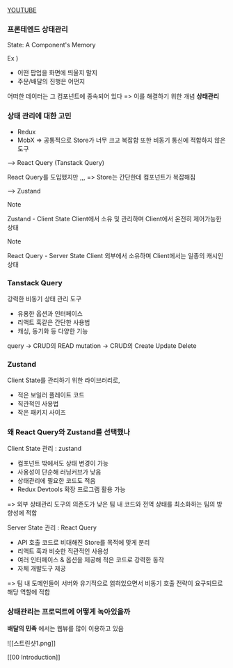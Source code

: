 [YOUTUBE](https://www.youtube.com/watch?v=nkXIpGjVxWU)

### 프론테엔드 상태관리

State: A Component's Memory

Ex )
- 어떤 팝업을 화면에 띄울지 말지
- 주문/배달의 진행은 어떤지

어떠한 데이터는 그 컴포넌트에 종속되어 있다 => 이를 해결하기 위한 개념 **상태관리**

### 상태 관리에 대한 고민

- Redux
- MobX
	=> 공통적으로 Store가 너무 크고 복잡함 또한 비동기 통신에 적합하지 않은 도구

--> React Query (Tanstack Query)

React Query를 도입했지만 ,,,
	=> Store는 간단한데 컴포넌트가 복잡해짐

--> Zustand

> [!note]
> Zustand - Client State
> Client에서 소유 및 관리하며 Client에서 온전히 제어가능한 상태

>[!note]
>React Query - Server State
>Client 외부에서 소유하며 Client에서는 일종의 캐시인 상태

### Tanstack Query

강력한 비동기 상태 관리 도구

- 유용한 옵션과 인터페이스
- 리액트 훅같은 간단한 사용법
- 캐싱, 동기화 등 다양한 기능

query -> CRUD의 READ
mutation -> CRUD의 Create Update Delete

### Zustand

Client State를 관리하기 위한 라이브러리로, 

- 적은 보일러 플레이트 코드
- 직관적인 사용법
- 작은 패키지 사이즈

### 왜 React Query와 Zustand를 선택했나

Client State 관리 : zustand

- 컴포넌트 밖에서도 상태 변경이 가능
- 사용성이 단순해 러닝커브가 낮음
- 상태관리에 필요한 코드도 적음
- Redux Devtools 확장 프로그램 활용 가능

=> 외부 상태관리 도구의 의존도가 낮은 팀 내 코드와 전역 상태를 최소화하는 팀의 방향성에 적합

Server State 관리 : React Query

- API 호출 코드로 비대해진 Store를 목적에 맞게 분리
- 리액트 훅과 비슷한 직관적인 사용성
- 여러 인터페이스 & 옵션을 제공해 적은 코드로 강력한 동작
- 자체 개발도구 제공

=> 팀 내 도메인들이 서버와 유기적으로 얽혀있으면서 비동기 호출 전략이 요구되므로 해당 역할에 적합

### 상태관리는 프로덕트에 어떻게 녹아있을까

__배달의 민족__ 에서는 웹뷰를 많이 이용하고 있음

![[스트린샷1.png]]

[[00 Introduction]]
